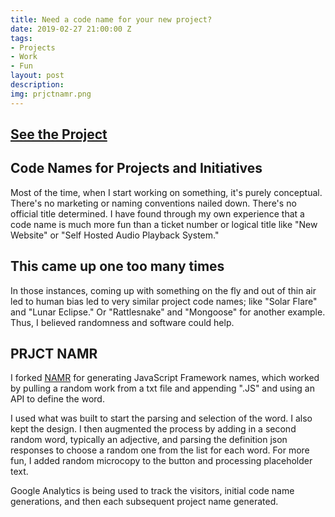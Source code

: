 ```yaml
---
title: Need a code name for your new project?
date: 2019-02-27 21:00:00 Z
tags:
- Projects
- Work
- Fun
layout: post
description: 
img: prjctnamr.png
---
```


## [See the Project](https://kentonh.github.io/ProjectNameGenerator/)

## Code Names for Projects and Initiatives
Most of the time, when I start working on something, it's purely conceptual. There's no marketing or naming conventions nailed down. There's no official title determined. I have found through my own experience that a code name is much more fun than a ticket number or logical title like "New Website" or "Self Hosted Audio Playback System."

## This came up one too many times
In those instances, coming up with something on the fly and out of thin air led to human bias led to very similar project code names; like "Solar Flare" and "Lunar Eclipse." Or "Rattlesnake" and "Mongoose" for another example. Thus, I believed randomness and software could help.

## PRJCT NAMR
I forked [NAMR](https://digisz.github.io/javascriptframeworknamegenerator/) for generating JavaScript Framework names, which worked by pulling a random work from a txt file and appending ".JS" and using an API to define the word.

I used what was built to start the parsing and selection of the word. I also kept the design. I then augmented the process by adding in a second random word, typically an adjective, and parsing the definition json responses to choose a random one from the list for each word. For more fun, I added random microcopy to the button and processing placeholder text.

Google Analytics is being used to track the visitors, initial code name generations, and then each subsequent project name generated.